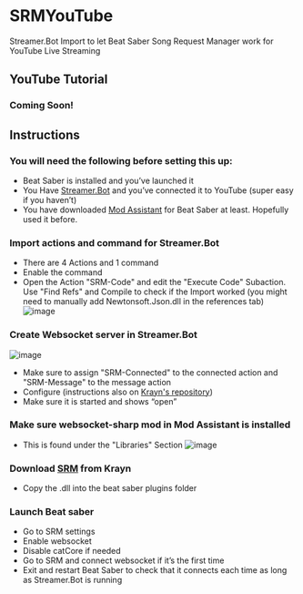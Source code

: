 # SRMYouTube
Streamer.Bot Import to let Beat Saber Song Request Manager work for YouTube Live Streaming

## YouTube Tutorial
### Coming Soon!

## Instructions
### You will need the following before setting this up:
- Beat Saber is installed and you’ve launched it
- You Have [Streamer.Bot](https://streamer.bot/) and you’ve connected it to YouTube (super easy if you haven’t)
- You have downloaded [Mod Assistant](https://github.com/Assistant/ModAssistant/releases/tag/v1.1.32) for Beat Saber at least. Hopefully used it before.



### Import actions and command for Streamer.Bot
- There are 4 Actions and 1 command
- Enable the command
- Open the Action "SRM-Code" and edit the "Execute Code" Subaction. Use "Find Refs" and Compile to check if the Import worked (you might need to manually add Newtonsoft.Json.dll in the references tab)
  ![image](https://github.com/Haunter56/SRMYouTube/assets/107263697/e2d211bc-29da-4073-8c4a-ff2770dfbc5a)


### Create Websocket server in Streamer.Bot
![image](https://github.com/Haunter56/SRMYouTube/assets/107263697/fe98b79b-06dc-4510-8e2f-00f6e232db7e)

- Make sure to assign "SRM-Connected" to the connected action and "SRM-Message" to the message action
- Configure (instructions also on [Krayn's repository](https://github.com/Krayn/SongRequestManager/releases))
- Make sure it is started and shows “open”
  
### Make sure websocket-sharp mod in Mod Assistant is installed
- This is found under the "Libraries" Section
  ![image](https://github.com/Haunter56/SRMYouTube/assets/107263697/a68947da-16a9-41e3-8b7b-a46534e2dbc6)

### Download [SRM](https://github.com/Krayn/SongRequestManager/releases) from Krayn
- Copy the .dll into the beat saber plugins folder
### Launch Beat saber
- Go to SRM settings
- Enable websocket
- Disable catCore if needed
- Go to SRM and connect websocket if it’s the first time
- Exit and restart Beat Saber to check that it connects each time as long as Streamer.Bot is running

